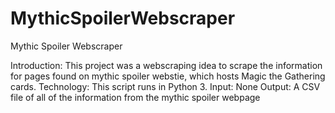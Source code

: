 # MythicSpoilerWebscraper
Mythic Spoiler Webscraper

Introduction: This project was a webscraping idea to scrape the information for pages found on mythic spoiler webstie, which hosts Magic the Gathering cards.
Technology: This script runs in Python 3.
Input: None
Output: A CSV file of all of the information from the mythic spoiler webpage

